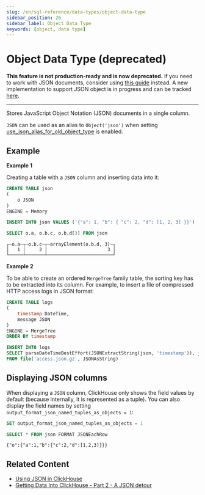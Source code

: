 ```yaml
---
slug: /en/sql-reference/data-types/object-data-type
sidebar_position: 26
sidebar_label: Object Data Type
keywords: [object, data type]
---
```


# Object Data Type (deprecated)

**This feature is not production-ready and is now deprecated.** If you need to work with JSON documents, consider using [this guide](/docs/en/integrations/data-formats/json/overview) instead. A new implementation to support JSON object is in progress and can be tracked [here](https://github.com/ClickHouse/ClickHouse/issues/54864).

<hr />

Stores JavaScript Object Notation (JSON) documents in a single column.

`JSON` can be used as an alias to `Object('json')` when setting [use_json_alias_for_old_object_type](../../operations/settings/settings.md#usejsonaliasforoldobjecttype) is enabled.

## Example

**Example 1**

Creating a table with a `JSON` column and inserting data into it:

```sql
CREATE TABLE json
(
    o JSON
)
ENGINE = Memory
```

```sql
INSERT INTO json VALUES ('{"a": 1, "b": { "c": 2, "d": [1, 2, 3] }}')
```

```sql
SELECT o.a, o.b.c, o.b.d[3] FROM json
```

```text
┌─o.a─┬─o.b.c─┬─arrayElement(o.b.d, 3)─┐
│   1 │     2 │                      3 │
└─────┴───────┴────────────────────────┘
```

**Example 2**

To be able to create an ordered `MergeTree` family table, the sorting key has to be extracted into its column. For example, to insert a file of compressed HTTP access logs in JSON format:

```sql
CREATE TABLE logs
(
	timestamp DateTime,
	message JSON
)
ENGINE = MergeTree
ORDER BY timestamp
```

```sql
INSERT INTO logs
SELECT parseDateTimeBestEffort(JSONExtractString(json, 'timestamp')), json
FROM file('access.json.gz', JSONAsString)
```

## Displaying JSON columns

When displaying a `JSON` column, ClickHouse only shows the field values by default (because internally, it is represented as a tuple). You can also display the field names by setting `output_format_json_named_tuples_as_objects = 1`:

```sql
SET output_format_json_named_tuples_as_objects = 1

SELECT * FROM json FORMAT JSONEachRow
```

```text
{"o":{"a":1,"b":{"c":2,"d":[1,2,3]}}}
```

## Related Content

- [Using JSON in ClickHouse](/en/integrations/data-formats/json/overview)
- [Getting Data Into ClickHouse - Part 2 - A JSON detour](https://clickhouse.com/blog/getting-data-into-clickhouse-part-2-json)
